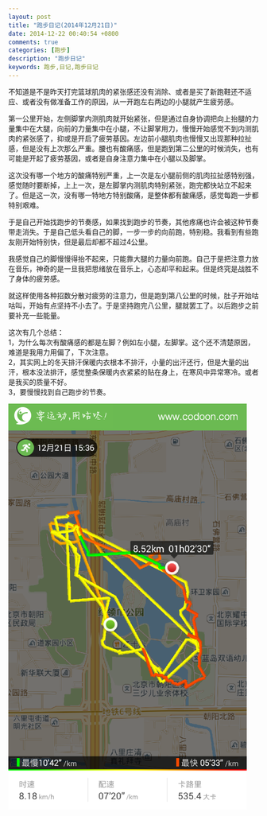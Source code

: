 ```yaml
---
layout: post
title: "跑步日记(2014年12月21日)"
date: 2014-12-22 00:40:54 +0800
comments: true
categories: [跑步]
description: "跑步日记"
keywords: 跑步,日记,跑步日记
---
```


不知道是不是昨天打完篮球肌肉的紧张感还没有消除、或者是买了新跑鞋还不适应、或者没有做准备工作的原因，从一开跑左右两边的小腿就产生疲劳感。  

第一公里开始，左侧脚掌内测肌肉就开始紧张，但是通过自身协调把向上抬腿的力量集中在大腿，向前的力量集中在小腿，不让脚掌用力，慢慢开始感觉不到内测肌肉的紧张感了，抑或是开启了疲劳基因。左边前小腿肌肉也慢慢又出现那种拉扯感，但是没有上次那么严重。腰也有酸痛感，但是跑到第二公里的时候消失，也有可能是开起了疲劳基因，或者是自身注意力集中在小腿以及脚掌。  

这次没有哪一个地方的酸痛特别严重，上一次是左小腿前侧的肌肉拉扯感特别强，感觉随时要断掉，上上一次，是左脚掌内测肌肉特别紧张，跑完都快站立不起来了。但是这一次，没有哪一特地方特别酸痛，是整体都有酸痛感，感觉每跑一步都特别艰难。  

于是自己开始找跑步的节奏感，如果找到跑步的节奏，其他疼痛也许会被这种节奏带走消失。于是自己低头看自己的脚，一步一步的向前跑，特别稳。我看到有些跑友刚开始特别快，但是最后却都不超过4公里。  

我感觉自己的脚慢慢得抬不起来，只能靠大腿的力量向前跑。自己于是把注意力放在音乐，神奇的是一旦我把思绪放在音乐上，心态却平和起来。但是终究是战胜不了身体的疲劳感。  

就这样使用各种招数分散对疲劳的注意力，但是跑到第八公里的时候，肚子开始咕咕叫，开始有点坚持不小去了。于是坚持跑完八公里，腿就罢工了。以后跑步之前要补充一些能量。  

这次有几个总结：  
1，为什么每次有酸痛感的都是左脚？例如左小腿，左脚掌。这个还不清楚原因，难道是我用力用偏了，下次注意。    
2，其实网上的冬天排汗保暖内衣根本不排汗，小量的出汗还行，但是大量的出汗，根本没法排汗，感觉整条保暖内衣紧紧的贴在身上，在寒风中异常寒冷。或者是我买的质量不好。    
3，要慢慢找到自己跑步的节奏。    

![20141221跑步记录](/images/run/share_tmp20141222.png)

